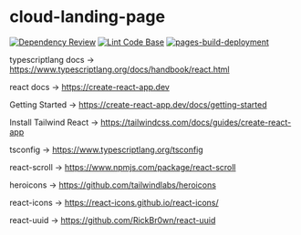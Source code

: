 # cloud-landing-page

[![Dependency Review](https://github.com/milliorn/cloud-landing-page/actions/workflows/dependency-review.yml/badge.svg)](https://github.com/milliorn/cloud-landing-page/actions/workflows/dependency-review.yml)
[![Lint Code Base](https://github.com/milliorn/cloud-landing-page/actions/workflows/super-linter.yml/badge.svg)](https://github.com/milliorn/cloud-landing-page/actions/workflows/super-linter.yml)
[![pages-build-deployment](https://github.com/milliorn/cloud-landing-page/actions/workflows/pages/pages-build-deployment/badge.svg)](https://github.com/milliorn/cloud-landing-page/actions/workflows/pages/pages-build-deployment)

typescriptlang docs -> <https://www.typescriptlang.org/docs/handbook/react.html>

react docs -> <https://create-react-app.dev>

Getting Started -> <https://create-react-app.dev/docs/getting-started>

Install Tailwind React -> <https://tailwindcss.com/docs/guides/create-react-app>

tsconfig -> <https://www.typescriptlang.org/tsconfig>

react-scroll -> <https://www.npmjs.com/package/react-scroll>

heroicons -> <https://github.com/tailwindlabs/heroicons>

react-icons -> <https://react-icons.github.io/react-icons/>

react-uuid -> <https://github.com/RickBr0wn/react-uuid>

